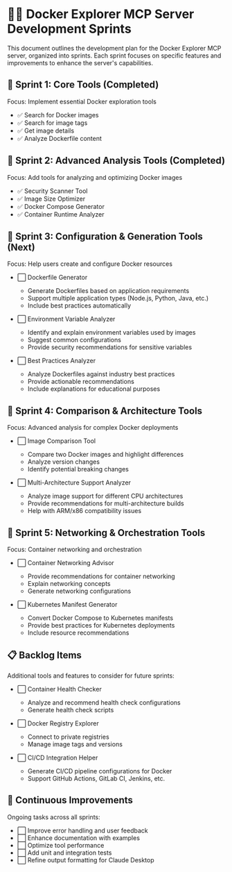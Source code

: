 # 🏃‍♂️ Docker Explorer MCP Server Development Sprints

This document outlines the development plan for the Docker Explorer MCP server, organized into sprints. Each sprint focuses on specific features and improvements to enhance the server's capabilities.

## 🏁 Sprint 1: Core Tools (Completed)

Focus: Implement essential Docker exploration tools

- ✅ Search for Docker images
- ✅ Search for image tags
- ✅ Get image details
- ✅ Analyze Dockerfile content

## 🏁 Sprint 2: Advanced Analysis Tools (Completed)

Focus: Add tools for analyzing and optimizing Docker images

- ✅ Security Scanner Tool
- ✅ Image Size Optimizer
- ✅ Docker Compose Generator
- ✅ Container Runtime Analyzer

## 🚀 Sprint 3: Configuration & Generation Tools (Next)

Focus: Help users create and configure Docker resources

- ⬜ Dockerfile Generator
  - Generate Dockerfiles based on application requirements
  - Support multiple application types (Node.js, Python, Java, etc.)
  - Include best practices automatically

- ⬜ Environment Variable Analyzer
  - Identify and explain environment variables used by images
  - Suggest common configurations
  - Provide security recommendations for sensitive variables

- ⬜ Best Practices Analyzer
  - Analyze Dockerfiles against industry best practices
  - Provide actionable recommendations
  - Include explanations for educational purposes

## 🚀 Sprint 4: Comparison & Architecture Tools

Focus: Advanced analysis for complex Docker deployments

- ⬜ Image Comparison Tool
  - Compare two Docker images and highlight differences
  - Analyze version changes
  - Identify potential breaking changes

- ⬜ Multi-Architecture Support Analyzer
  - Analyze image support for different CPU architectures
  - Provide recommendations for multi-architecture builds
  - Help with ARM/x86 compatibility issues

## 🚀 Sprint 5: Networking & Orchestration Tools

Focus: Container networking and orchestration

- ⬜ Container Networking Advisor
  - Provide recommendations for container networking
  - Explain networking concepts
  - Generate networking configurations

- ⬜ Kubernetes Manifest Generator
  - Convert Docker Compose to Kubernetes manifests
  - Provide best practices for Kubernetes deployments
  - Include resource recommendations

## 📋 Backlog Items

Additional tools and features to consider for future sprints:

- ⬜ Container Health Checker
  - Analyze and recommend health check configurations
  - Generate health check scripts

- ⬜ Docker Registry Explorer
  - Connect to private registries
  - Manage image tags and versions

- ⬜ CI/CD Integration Helper
  - Generate CI/CD pipeline configurations for Docker
  - Support GitHub Actions, GitLab CI, Jenkins, etc.

## 🔄 Continuous Improvements

Ongoing tasks across all sprints:

- ⬜ Improve error handling and user feedback
- ⬜ Enhance documentation with examples
- ⬜ Optimize tool performance
- ⬜ Add unit and integration tests
- ⬜ Refine output formatting for Claude Desktop
